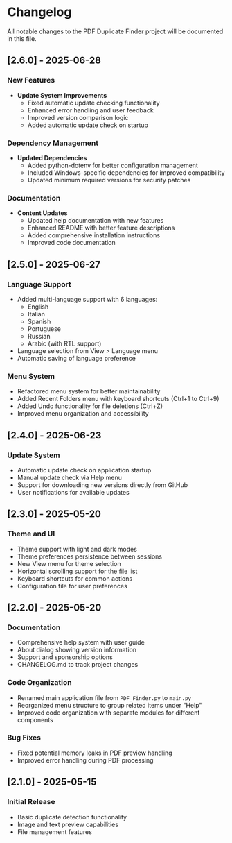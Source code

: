 # Changelog

All notable changes to the PDF Duplicate Finder project will be documented in this file.

## [2.6.0] - 2025-06-28

### New Features

- **Update System Improvements**
  - Fixed automatic update checking functionality
  - Enhanced error handling and user feedback
  - Improved version comparison logic
  - Added automatic update check on startup

### Dependency Management

- **Updated Dependencies**
  - Added python-dotenv for better configuration management
  - Included Windows-specific dependencies for improved compatibility
  - Updated minimum required versions for security patches

### Documentation

- **Content Updates**
  - Updated help documentation with new features
  - Enhanced README with better feature descriptions
  - Added comprehensive installation instructions
  - Improved code documentation

## [2.5.0] - 2025-06-27

### Language Support

- Added multi-language support with 6 languages:
  - English
  - Italian
  - Spanish
  - Portuguese
  - Russian
  - Arabic (with RTL support)
- Language selection from View > Language menu
- Automatic saving of language preference

### Menu System

- Refactored menu system for better maintainability
- Added Recent Folders menu with keyboard shortcuts (Ctrl+1 to Ctrl+9)
- Added Undo functionality for file deletions (Ctrl+Z)
- Improved menu organization and accessibility

## [2.4.0] - 2025-06-23

### Update System

- Automatic update check on application startup
- Manual update check via Help menu
- Support for downloading new versions directly from GitHub
- User notifications for available updates

## [2.3.0] - 2025-05-20

### Theme and UI

- Theme support with light and dark modes
- Theme preferences persistence between sessions
- New View menu for theme selection
- Horizontal scrolling support for the file list
- Keyboard shortcuts for common actions
- Configuration file for user preferences

## [2.2.0] - 2025-05-20

### Documentation

- Comprehensive help system with user guide
- About dialog showing version information
- Support and sponsorship options
- CHANGELOG.md to track project changes

### Code Organization

- Renamed main application file from `PDF_Finder.py` to `main.py`
- Reorganized menu structure to group related items under "Help"
- Improved code organization with separate modules for different components

### Bug Fixes

- Fixed potential memory leaks in PDF preview handling
- Improved error handling during PDF processing

## [2.1.0] - 2025-05-15

### Initial Release

- Basic duplicate detection functionality
- Image and text preview capabilities
- File management features
